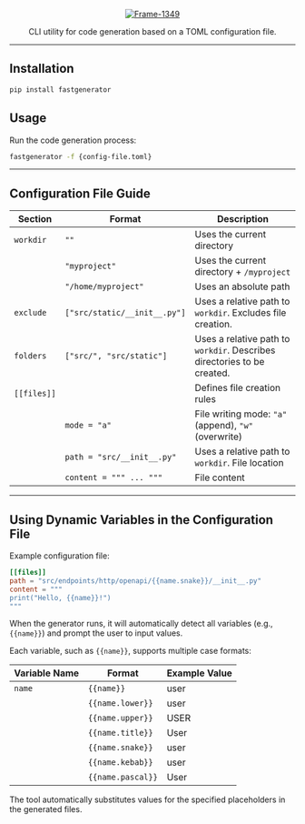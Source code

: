 <p align="center">
  <a href="https://github.com/AlexDemure/fastgenerator">
    <a href="https://ibb.co/23v8Qx04"><img src="https://i.ibb.co/fdk85fVw/Frame-1349.png" alt="Frame-1349" border="0" /></a>
  </a>
</p>

<p align="center">
  CLI utility for code generation based on a TOML configuration file.
</p>

---

## Installation

```sh
pip install fastgenerator
```

## Usage

Run the code generation process:

```sh
fastgenerator -f {config-file.toml}
```

---

## Configuration File Guide

| Section   | Format                      | Description                                                                |
|-----------|-----------------------------|----------------------------------------------------------------------------|
| `workdir` | `""`                        | Uses the current directory                                                |
|           | `"myproject"`                | Uses the current directory + `/myproject`                                 |
|           | `"/home/myproject"`          | Uses an absolute path                                                     |
| `exclude` | `["src/static/__init__.py"]` | Uses a relative path to `workdir`. Excludes file creation.                 |
| `folders` | `["src/", "src/static"]`     | Uses a relative path to `workdir`. Describes directories to be created.   |
| `[[files]]` |                             | Defines file creation rules                                               |
|           | `mode = "a"`                 | File writing mode: `"a"` (append), `"w"` (overwrite)                      |
|           | `path = "src/__init__.py"`   | Uses a relative path to `workdir`. File location                          |
|           | `content = """ ... """`      | File content                                                              |

---

## Using Dynamic Variables in the Configuration File

Example configuration file:

```toml
[[files]]
path = "src/endpoints/http/openapi/{{name.snake}}/__init__.py"
content = """
print("Hello, {{name}}!")
"""
```

When the generator runs, it will automatically detect all variables (e.g., `{{name}}`) and prompt the user to input values.

Each variable, such as `{{name}}`, supports multiple case formats:

| Variable Name | Format          | Example Value |
|--------------|-----------------|---------------|
| `name`       | `{{name}}`       | user          |
|              | `{{name.lower}}` | user          |
|              | `{{name.upper}}` | USER          |
|              | `{{name.title}}` | User          |
|              | `{{name.snake}}` | user          |
|              | `{{name.kebab}}` | user          |
|              | `{{name.pascal}}`| User          |

The tool automatically substitutes values for the specified placeholders in the generated files.